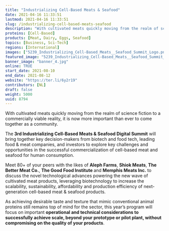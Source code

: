 ```yaml
---
title: "Industrializing Cell-Based Meats & Seafood"
date: 2021-04-16 11:33:51
lastmod: 2021-04-16 11:33:51
slug: /industrializing-cell-based-meats-seafood
description: "With cultivated meats quickly moving from the realm of science fiction to a commercially viable reality, it is now more important than ever to come together as a community.The 3rd Industrializing Cell-Based Meats & Seafood Digital Summit will bring together key decision-makers from biotech and food tech, leading food & meat companies, and investors to explore key challenges and opportunities in the successful commercialization of cell-based meat and seafood for human consumption."
proteins: [Cell-Based]
products: [Meat, Dairy, Eggs, Seafood]
topics: [Business, Sci-Tech]
regions: [International]
images: ["5239_Industrializing_Cell-Based_Meats__Seafood_Summit_Logo.png","banner_4.jpg"]
featured_image: "5239_Industrializing_Cell-Based_Meats__Seafood_Summit_Logo.png"
banner_image: "banner_4.jpg"
online: TRUE
start_date: 2021-08-10
end_date: 2021-08-12
website: "https://ter.li/6y2r19"
contributors: [NL]
draft: false
weight: 5000
uuid: 8794
---
```

<p>With cultivated meats quickly moving from the realm of science fiction to a commercially viable reality, it is now more important than ever to come together as a community.</p>
<p>The<strong> 3rd Industrializing Cell-Based Meats & Seafood Digital Summit</strong> will bring together key decision-makers from biotech and food tech, leading food & meat companies, and investors to explore key challenges and opportunities in the successful commercialization of cell-based meat and seafood for human consumption.</p>
<p>Meet 80+ of your peers with the likes of <strong>Aleph Farms</strong>, <strong>Shiok Meats</strong>, <strong>The Better Meat Co.</strong>, <strong>The Good Food Institute </strong>and <strong>Memphis Meats Inc.</strong> to discuss the novel technological advances powering the new wave of cultivated meat products, leveraging biotechnology to increase the scalability, sustainability, affordability and production efficiency of next-generation cell-based meat & seafood products.</p>
<p>As achieving desirable taste and texture that mimic conventional animal proteins still remains top of mind for the sector, this year’s program will focus on important <strong>operational and technical considerations to successfully achieve scale, beyond your prototype or pilot </strong><strong>plant, without compromising on the quality of your products</strong>.</p>
